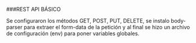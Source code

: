 ###REST API BÁSICO

Se configuraron los métodos GET, POST, PUT, DELETE, se instalo body-parser para
extraer el form-data de la petición y al final se hizo un archivo de configuración 
(env) para poner variables globales. 
